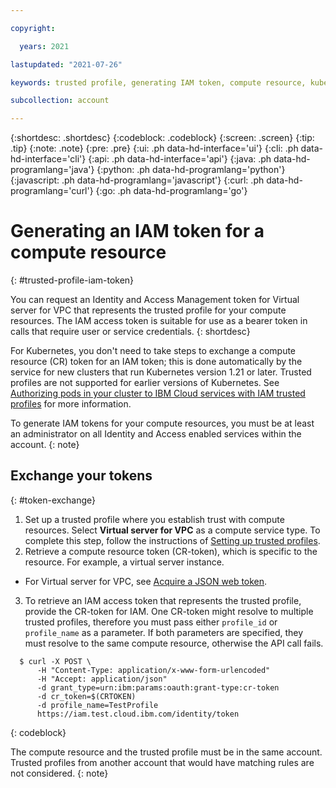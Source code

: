 ```yaml
---

copyright:

  years: 2021

lastupdated: "2021-07-26"

keywords: trusted profile, generating IAM token, compute resource, kubernetes cluster, virtual server

subcollection: account

---
```


{:shortdesc: .shortdesc}
{:codeblock: .codeblock}
{:screen: .screen}
{:tip: .tip}
{:note: .note}
{:pre: .pre}
{:ui: .ph data-hd-interface='ui'}
{:cli: .ph data-hd-interface='cli'}
{:api: .ph data-hd-interface='api'}
{:java: .ph data-hd-programlang='java'}
{:python: .ph data-hd-programlang='python'}
{:javascript: .ph data-hd-programlang='javascript'}
{:curl: .ph data-hd-programlang='curl'}
{:go: .ph data-hd-programlang='go'}

# Generating an IAM token for a compute resource
{: #trusted-profile-iam-token}

You can request an Identity and Access Management token for Virtual server for VPC that represents the trusted profile for your compute resources. The IAM access token is suitable for use as a bearer token in calls that require user or service credentials.
{: shortdesc}

For Kubernetes, you don't need to take steps to exchange a compute resource (CR) token for an IAM token; this is done automatically by the service for new clusters that run Kubernetes version 1.21 or later. Trusted profiles are not supported for earlier versions of Kubernetes. See [Authorizing pods in your cluster to IBM Cloud services with IAM trusted profiles](/docs/containers?topic=containers-pod-iam-identity) for more information.

To generate IAM tokens for your compute resources, you must be at least an administrator on all Identity and Access enabled services within the account.
{: note}

## Exchange your tokens
{: #token-exchange}

1. Set up a trusted profile where you establish trust with compute resources. Select **Virtual server for VPC** as a compute service type. To complete this step, follow the instructions of [Setting up trusted profiles](/docs/account?topic=account-create-trusted-profile#create-profile-compute).
2. Retrieve a compute resource token (CR-token), which is specific to the resource. For example, a virtual server instance. 
  *  For Virtual server for VPC, see [Acquire a JSON web token](/docs/vpc?topic=vpc-imd-configure-service#imd-json-token).
3. To retrieve an IAM access token that represents the trusted profile, provide the CR-token for IAM. One CR-token might resolve to multiple trusted profiles, therefore you must pass either `profile_id` or `profile_name` as a parameter. If both parameters are specified, they must resolve to the same compute resource, otherwise the API call fails.

  ```
    $ curl -X POST \
        -H "Content-Type: application/x-www-form-urlencoded"   
        -H "Accept: application/json"                          
        -d grant_type=urn:ibm:params:oauth:grant-type:cr-token 
        -d cr_token=$(CRTOKEN)                                 
        -d profile_name=TestProfile                            
        https://iam.test.cloud.ibm.com/identity/token
  ```
  {: codeblock}
    
  The compute resource and the trusted profile must be in the same account. Trusted profiles from another account that would have matching rules are not considered.
  {: note}
